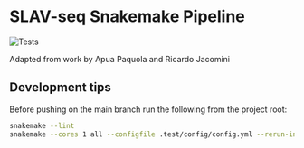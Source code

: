 # SLAV-seq Snakemake Pipeline

![Tests](https://github.com/mikecuoco/sz_slavseq/actions/workflows/main.yml/badge.svg)

Adapted from work by Apua Paquola and Ricardo Jacomini

## Development tips

Before pushing on the main branch run the following from the project root:

```bash
snakemake --lint
snakemake --cores 1 all --configfile .test/config/config.yml --rerun-incomplete --show-failed-logs --use-conda --debug
```
